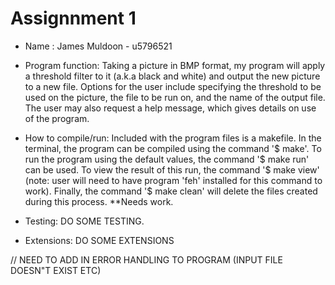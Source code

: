 
# Assignnment 1 

* Name : James Muldoon - u5796521

* Program function:
Taking a picture in BMP format, my program will apply a threshold filter to it (a.k.a black and white) and output the new picture to a new file. Options for the user include specifying the threshold to be used on the picture, the file to be run on, and the name of the output file. The user may also request a help message, which gives details on use of the program.

* How to compile/run:
Included with the program files is a makefile. In the terminal, the program can be compiled using the command '$ make'. To run the program using the default values, the command '$ make run' can be used. To view the result of this run, the command '$ make view' (note: user will need to have program 'feh' installed for this command to work). Finally, the command '$ make clean' will delete the files created during this process. **Needs work.

* Testing:
DO SOME TESTING.

* Extensions: 
DO SOME EXTENSIONS




// NEED TO ADD IN ERROR HANDLING TO PROGRAM (INPUT FILE DOESN"T EXIST ETC) 



